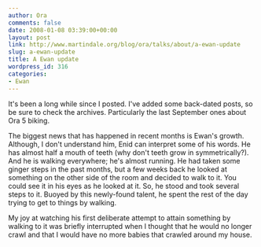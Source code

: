 ```yaml
---
author: Ora
comments: false
date: 2008-01-08 03:39:00+00:00
layout: post
link: http://www.martindale.org/blog/ora/talks/about/a-ewan-update
slug: a-ewan-update
title: A Ewan update
wordpress_id: 316
categories:
- Ewan
---
```


It's been a long while since I posted. I've added some back-dated posts, so be sure to check the archives. Particularly the last September ones about Ora 5 biking.  
  
The biggest news that has happened in recent months is Ewan's growth. Although, I don't understand him, Enid can interpret some of his words. He has almost half a mouth of teeth (why don't teeth grow in symmetrically?). And he is walking everywhere; he's almost running. He had taken some ginger steps in the past months, but a few weeks back he looked at something on the other side of the room and decided to walk to it. You could see it in his eyes as he looked at it. So, he stood and took several steps to it. Buoyed by this newly-found talent, he spent the rest of the day trying to get to things by walking.  
  
My joy at watching his first deliberate attempt to attain something by walking to it was briefly interrupted when I thought that he would no longer crawl and that I would have no more babies that crawled around my house.
